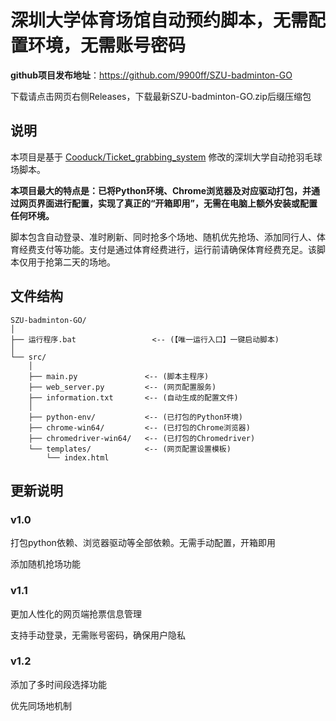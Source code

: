 # 深圳大学体育场馆自动预约脚本，无需配置环境，无需账号密码

**github项目发布地址**：https://github.com/9900ff/SZU-badminton-GO

下载请点击网页右侧Releases，下载最新SZU-badminton-GO.zip后缀压缩包

## 说明

本项目是基于 [Cooduck/Ticket_grabbing_system](https://github.com/Cooduck/Ticket_grabbing_system) 修改的深圳大学自动抢羽毛球场脚本。

**本项目最大的特点是：已将Python环境、Chrome浏览器及对应驱动打包，并通过网页界面进行配置，实现了真正的“开箱即用”，无需在电脑上额外安装或配置任何环境。**

脚本包含自动登录、准时刷新、同时抢多个场地、随机优先抢场、添加同行人、体育经费支付等功能。支付是通过体育经费进行，运行前请确保体育经费充足。该脚本仅用于抢第二天的场地。

## 文件结构
```
SZU-badminton-GO/
│
├── 运行程序.bat                 <-- (【唯一运行入口】一键启动脚本)
│
└── src/
    │
    ├── main.py               <-- (脚本主程序)
    ├── web_server.py         <-- (网页配置服务)
    ├── information.txt       <-- (自动生成的配置文件)
    │
    ├── python-env/           <-- (已打包的Python环境)
    ├── chrome-win64/         <-- (已打包的Chrome浏览器)
    ├── chromedriver-win64/   <-- (已打包的Chromedriver)
    └── templates/            <-- (网页配置设置模板)
        └── index.html
```

## 更新说明

### v1.0

打包python依赖、浏览器驱动等全部依赖。无需手动配置，开箱即用

添加随机抢场功能

### v1.1

更加人性化的网页端抢票信息管理

支持手动登录，无需账号密码，确保用户隐私

### v1.2

添加了多时间段选择功能

优先同场地机制
